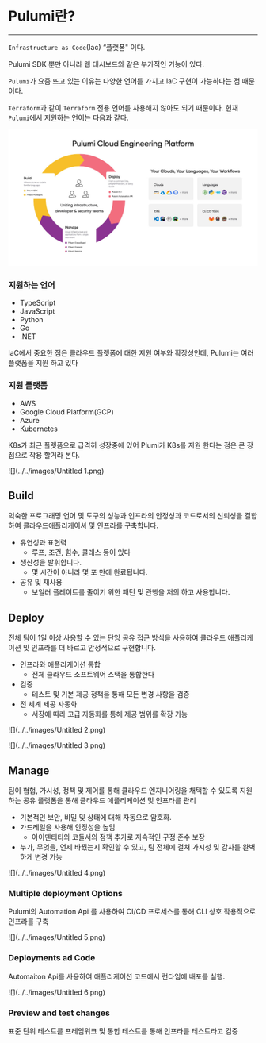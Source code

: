 # Pulumi란?

---

`Infrastructure as Code`(Iac) “플랫폼" 이다.

Pulumi SDK 뿐만 아니라 웹 대시보드와 같은 부가적인 기능이 있다.

`Pulumi`가 요즘 뜨고 있는 이유는 다양한 언어를 가지고 laC 구현이 가능하다는 점 때문이다.

`Terraform`과 같이 `Terraform` 전용 언어를 사용해지 않아도 되기 때문이다. 현재 `Pulumi`에서 지원하는 언어는 다음과 같다.

![](../../images/Untitled.png)

### 지원하는 언어

- TypeScript
- JavaScript
- Python
- Go
- .NET

laC에서 중요한 점은 클라우드 플랫폼에 대한 지원 여부와 확장성인데, Pulumi는 여러 플랫폼을 지원 하고 있다

### 지원 플랫폼

- AWS
- Google Cloud Platform(GCP)
- Azure
- Kubernetes

K8s가 최근 플랫폼으로 급격히 성장중에 있어 Plumi가 K8s를 지원 한다는 점은 큰 장점으로 작용 할거라 본다.

![](../../images/Untitled 1.png)

## Build

익숙한 프로그래밍 언어 및 도구의 성능과 인프라의 안정성과 코드로서의 신뢰성을 결합하여 클라우드애플리케이셔 및 인프라를 구축합니다.

- 유연성과 표현력
    - 루프, 조건, 힘수, 클래스 등이 있다
- 생산성을 발휘합니다.
    - 몇 시간이 아니라 몇 포 만에 완료됩니다.
- 공유 및 재사용
    - 보일러 플레이트를 줄이기 위한 패턴 및 관행을 저의 하고 사용합니다.

## Deploy

전체 팀이 1일 이상 사용할 수 있는 단잉 공유 접근 방식을 사용하여 클라우드 애플리케이션 및 인프라를 더 바르고 안정적으로 구현합니다.

- 인프라와 애플리케이션 통합
    - 전체 클라우드 소프트웨어 스택을 통합한다
- 검증
    - 테스트 및 기본 제공 정책을 통해 모든 변경 사항을 검증
- 전 세계 제공 자동화
    - 서장에 따라 고급 자동화를 통해 제공 범위를 확장 가능

![](../../images/Untitled 2.png)

![](../../images/Untitled 3.png)

## Manage

팀이 협헙, 가시성, 정책 및 제어를 통해 클라우드 엔지니어링을 채택할 수 있도록 지원하는 공유 플랫폼을 통해 클라우드 애플리케이션 및 인프라를 관리

- 기본적인 보안, 비밀 및 상태에 대해 자동으로 암호화.
- 가드레일을 사용해 안정성을 높임
    - 아이덴티티와 코들서의 정책 추가로 지속적인 구정 준수 보장
- 누가, 무엇을, 언제 바꿨는지 확인할 수 있고, 팀 전체에 걸쳐 가시성 및 감사를 완벽하게 변경 가능

![](../../images/Untitled 4.png)

### Multiple deployment Options

Pulumi의 Automation Api 를 사용하여 CI/CD 프로세스를 통해 CLI 상호 작용적으로 인프라를 구축

![](../../images/Untitled 5.png)

### Deployments ad Code

Automaiton Api를 사용하여 애플리케이션 코드에서 런타임에 배포를 실행.

![](../../images/Untitled 6.png)

### Preview and test changes

표준 단위 테스트를 프레임워크 및 통합 테스트를 통해 인프라를 테스트라고 검증